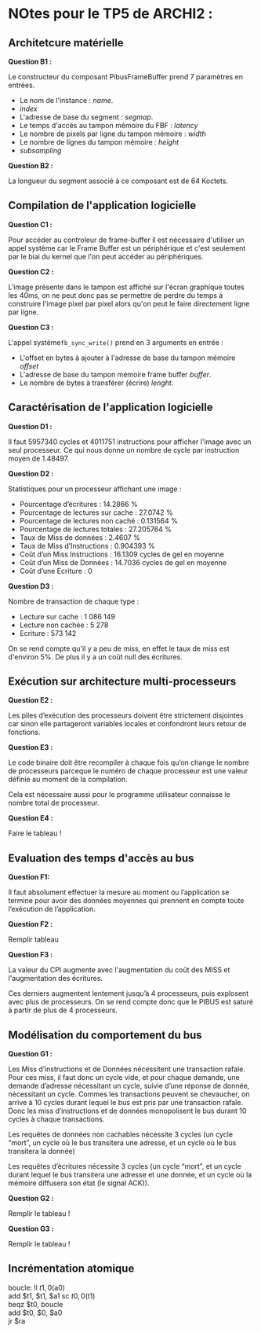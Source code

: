 NOtes pour le TP5 de ARCHI2 :
=============================

## Architetcure matérielle

__Question B1 :__

Le constructeur du composant PibusFrameBuffer prend 7 paramètres en entrées.
* Le nom de l'instance : *name*.
* *index*
* L'adresse de base du segment : *segmap*.
* Le temps d'accès au tampon mémoire du FBF : *latency*
* Le nombre de pixels par ligne du tampon mémoire : *width*
* Le nombre de lignes du tampon mémoire : *height*
* *subsampling*

__Question B2 :__

La longueur du segment associé à ce composant est de 64 Koctets.

## Compilation de l'application logicielle

__Question C1 :__

Pour accéder au controleur de frame-buffer il est nécessaire d'utiliser un appel système car le Frame Buffer est un périphérique et c'est seulement par le biai du kernel que l'on peut accéder au périphériques.

__Question C2 :__

L'image présente dans le tampon est affiché sur l'écran graphique toutes les 40ms, on ne peut donc pas se permettre de perdre du temps à construire l'image pixel par pixel alors qu'on peut le faire directement ligne par ligne.

__Question C3 :__

L'appel système`fb_sync_write()` prend en 3 arguments en entrée :

* L'offset en bytes à ajouter à l'adresse de base du tampon mémoire *offset*
* L'adresse de base du tampon mémoire frame buffer *buffer*.
* Le nombre de bytes à transférer (écrire) *lenght*.

## Caractérisation de l'application logicielle

__Question D1 :__

Il faut 5957340 cycles et 4011751 instructions pour afficher l'image avec un seul processeur. Ce qui nous donne un nombre de cycle par instruction moyen de 1.48497.

__Question D2 :__

Statistiques pour un processeur affichant une image :

* Pourcentage d’écritures : 14.2866 %
* Pourcentage de lectures sur cache : 27.0742 %
* Pourcentage de lectures non caché : 0.131564 %
* Pourcentage de lectures totales : 27.205764 %
* Taux de Miss de données : 2.4607 %
* Taux de Miss d’Instructions : 0.904393 %
* Coût d’un Miss Instructions : 16.1309 cycles de gel en moyenne
* Coût d’un Miss de Données : 14.7036 cycles de gel en moyenne
* Coût d’une Ecriture : 0

__Question D3 :__

Nombre de transaction de chaque type :

* Lecture sur cache : 1 086 149
* Lecture non cachée : 5 278
* Ecriture : 573 142

On se rend compte qu'il y a peu de miss, en effet le taux de miss est d'environ 5%.
De plus il y a un coût null des écritures.

## Exécution sur architecture multi-processeurs

__Question E2 :__

Les piles d’exécution des processeurs doivent être strictement disjointes car sinon elle partageront variables locales et confondront leurs retour de fonctions.

__Question E3 :__

Le code binaire doit être recompiler à chaque fois qu’on change le nombre de processeurs parceque le numéro de chaque processeur est une valeur définie au moment de la compilation.

Cela est nécessaire aussi pour le programme utilisateur connaisse le nombre total de processeur.

__Question E4 :__

Faire le tableau !

## Evaluation des temps d'accès au bus

__Question F1:__

Il faut absolument effectuer la mesure au moment ou l’application se termine pour avoir des données moyennes qui prennent en compte toute l’exécution de l’application.

__Question F2 :__

Remplir tableau 

__Question F3 :__

La valeur du CPI augmente avec l'augmentation du coût des MISS et l'augmentation des écritures.

Ces derniers augmentent lentement jusqu’à 4 processeurs, puis explosent avec plus de processeurs.
On se rend compte donc que le PIBUS est saturé à partir de plus de 4 processeurs.

## Modélisation du comportement du bus

__Question G1 :__

Les Miss d’instructions et de Données nécessitent une transaction rafale. Pour ces miss, il faut donc un cycle vide, et pour chaque demande, une demande d’adresse nécessitant un cycle, suivie d’une réponse de donnée, nécessitant un cycle.
Commes les transactions peuvent se chevaucher, on arrive à 10 cycles durant lequel le bus est pris par une transaction rafale.
Donc les miss d’instructions et de données monopolisent le bus durant 10 cycles à chaque transactions.

Les requêtes de données non cachables nécessite 3 cycles (un cycle “mort”, un cycle  où le bus transitera une adresse, et un cycle où le bus transitera la donnée)

Les requêtes d’écritures nécessite 3 cycles (un cycle “mort”, et un cycle durant lequel le bus transitera une adresse et une donnée, et un cycle où la mémoire diffusera son état (le signal ACK)).

__Question G2 :__

Remplir le tableau !

__Question G3 :__

Remplir le tableau !

## Incrémentation atomique 

boucle:  ll   $t1, 0($a0)   
      	 add  $t1, $t1, $a1 
      	 sc   $t0, 0($t1)   
      	 beqz $t0, boucle     
      	 add  $t0, $0, $a0  
         jr   $ra
